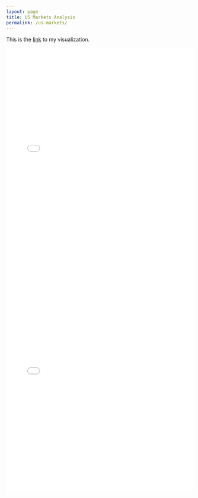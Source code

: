 ```yaml
---
layout: page
title: US Markets Analysis
permalink: /us-markets/
---
```


This is the [link](http://localhost:4000/us-markets/) to my visualization.

<div class="notebook">

  <!-- {% include_relative notebooks/us_markets_animation.html %} -->

  <iframe src="/_pages/notebooks/us_markets_animation.html" width="100%" height="600px" frameborder="0"></iframe>
  <iframe src="/_pages/notebooks/us_markets.html" width="100%" height="600px" frameborder="0"></iframe>
  <!-- {% include_relative notebooks/us_markets.html %} -->

</div>


